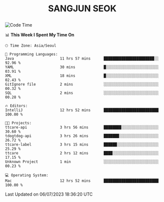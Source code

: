 <h1>
 <p align="center">
   SANGJUN SEOK
 </p>
</h1>

<!--START_SECTION:waka-->
![Code Time](http://img.shields.io/badge/Code%20Time-2%2C665%20hrs%2056%20mins-blue)

📊 **This Week I Spent My Time On** 

```text
🕑︎ Time Zone: Asia/Seoul

💬 Programming Languages: 
Java                     11 hrs 57 mins      ███████████████████████░░   92.96 % 
YAML                     30 mins             █░░░░░░░░░░░░░░░░░░░░░░░░   03.91 % 
XML                      18 mins             █░░░░░░░░░░░░░░░░░░░░░░░░   02.43 % 
GitIgnore file           2 mins              ░░░░░░░░░░░░░░░░░░░░░░░░░   00.32 % 
SQL                      2 mins              ░░░░░░░░░░░░░░░░░░░░░░░░░   00.28 % 

🔥 Editors: 
IntelliJ                 12 hrs 52 mins      █████████████████████████   100.00 % 

🐱‍💻 Projects: 
ttcare-api               3 hrs 56 mins       ████████░░░░░░░░░░░░░░░░░   30.60 % 
tdogtdog-api             3 hrs 26 mins       ███████░░░░░░░░░░░░░░░░░░   26.72 % 
ttcare-label             3 hrs 15 mins       ██████░░░░░░░░░░░░░░░░░░░   25.29 % 
ttcare                   2 hrs 12 mins       ████░░░░░░░░░░░░░░░░░░░░░   17.15 % 
Unknown Project          1 min               ░░░░░░░░░░░░░░░░░░░░░░░░░   00.23 % 

💻 Operating System: 
Mac                      12 hrs 52 mins      █████████████████████████   100.00 % 
```


 Last Updated on 06/07/2023 18:36:20 UTC
<!--END_SECTION:waka-->

